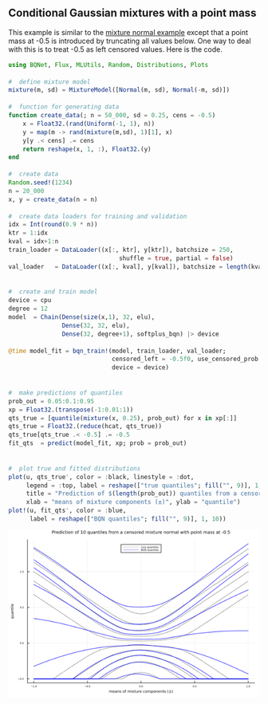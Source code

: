 ##  Conditional Gaussian mixtures with a point mass
This example is similar to the [mixture normal example](./mixture_normal.md) except that a point mass at -0.5 is introduced by truncating all values below. One way to deal with this is to treat -0.5 as left censored values. Here is the code.

```julia
using BQNet, Flux, MLUtils, Random, Distributions, Plots

#  define mixture model
mixture(m, sd) = MixtureModel([Normal(m, sd), Normal(-m, sd)])

#  function for generating data
function create_data(; n = 50_000, sd = 0.25, cens = -0.5)
    x = Float32.(rand(Uniform(-1, 1), n))
    y = map(m -> rand(mixture(m,sd), 1)[1], x)
    y[y .< cens] .= cens
    return reshape(x, 1, :), Float32.(y)
end

#  create data
Random.seed!(1234)
n = 20_000
x, y = create_data(n = n)

#  create data loaders for training and validation
idx = Int(round(0.9 * n))
ktr = 1:idx
kval = idx+1:n
train_loader = DataLoader((x[:, ktr], y[ktr]), batchsize = 250,
                               shuffle = true, partial = false)
val_loader   = DataLoader((x[:, kval], y[kval]), batchsize = length(kval))


#  create and train model
device = cpu
degree = 12
model  = Chain(Dense(size(x,1), 32, elu),
               Dense(32, 32, elu),
               Dense(32, degree+1), softplus_bqn) |> device

@time model_fit = bqn_train!(model, train_loader, val_loader;
                             censored_left = -0.5f0, use_censored_prob = true,
                             device = device)


#  make predictions of quantiles 
prob_out = 0.05:0.1:0.95
xp = Float32.(transpose(-1:0.01:1))
qts_true = [quantile(mixture(x, 0.25), prob_out) for x in xp[:]]
qts_true = Float32.(reduce(hcat, qts_true))
qts_true[qts_true .< -0.5] .= -0.5
fit_qts  = predict(model_fit, xp; prob = prob_out)


#  plot true and fitted distributions
plot(u, qts_true', color = :black, linestyle = :dot,
     legend = :top, label = reshape(["true quantiles"; fill("", 9)], 1, 10),
     title = "Prediction of $(length(prob_out)) quantiles from a censored mixture normal with point mass at -0.5",
     xlab = "means of mixture components (±)", ylab = "quantile")
plot!(u, fit_qts', color = :blue,
      label = reshape(["BQN quantiles"; fill("", 9)], 1, 10))
```
![Censored BQN fit](./mixture_normal/censored_mixture_normal.png)

